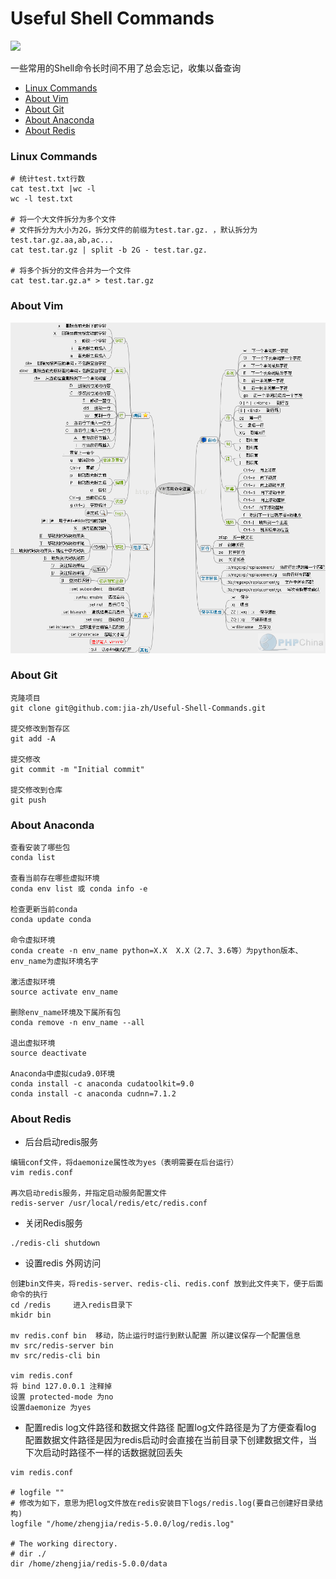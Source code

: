 # Useful Shell Commands
[![](https://img.shields.io/badge/update-anytime-success.svg)](https://github.com/jia-zh/Useful-Shell-Commands)
  
一些常用的Shell命令长时间不用了总会忘记，收集以备查询

- [Linux Commands](#linux-commands)
- [About Vim](#about-vim)
- [About Git](#about-git)
- [About Anaconda](#about-anaconda)
- [About Redis](#about-redis)

### Linux Commands
```shell
# 统计test.txt行数
cat test.txt |wc -l
wc -l test.txt

# 将一个大文件拆分为多个文件
# 文件拆分为大小为2G，拆分文件的前缀为test.tar.gz. ，默认拆分为test.tar.gz.aa,ab,ac...
cat test.tar.gz | split -b 2G - test.tar.gz.

# 将多个拆分的文件合并为一个文件
cat test.tar.gz.a* > test.tar.gz
```

### About Vim
![](https://raw.githubusercontent.com/jia-zh/Useful-Shell-Commands/master/images/vim%20command.png)

### About Git
```shell
克隆项目
git clone git@github.com:jia-zh/Useful-Shell-Commands.git

提交修改到暂存区
git add -A

提交修改
git commit -m "Initial commit"

提交修改到仓库
git push

```

### About Anaconda
```shell
查看安装了哪些包
conda list

查看当前存在哪些虚拟环境
conda env list 或 conda info -e

检查更新当前conda
conda update conda

命令虚拟环境
conda create -n env_name python=X.X  X.X（2.7、3.6等）为python版本、env_name为虚拟环境名字

激活虚拟环境
source activate env_name

删除env_name环境及下属所有包
conda remove -n env_name --all

退出虚拟环境
source deactivate

Anaconda中虚拟cuda9.0环境
conda install -c anaconda cudatoolkit=9.0
conda install -c anaconda cudnn=7.1.2
```


### About Redis
- 后台启动redis服务
```shell
编辑conf文件，将daemonize属性改为yes（表明需要在后台运行）
vim redis.conf

再次启动redis服务，并指定启动服务配置文件
redis-server /usr/local/redis/etc/redis.conf
```

- 关闭Redis服务
```shell
./redis-cli shutdown
```

- 设置redis 外网访问
```shell
创建bin文件夹，将redis-server、redis-cli、redis.conf 放到此文件夹下，便于后面命令的执行
cd /redis     进入redis目录下
mkidr bin 

mv redis.conf bin  移动，防止运行时运行到默认配置 所以建议保存一个配置信息
mv src/redis-server bin
mv src/redis-cli bin

vim redis.conf
将 bind 127.0.0.1 注释掉 
设置 protected-mode 为no 
设置daemonize 为yes 
```

- 配置redis log文件路径和数据文件路径
配置log文件路径是为了方便查看log
配置数据文件路径是因为redis启动时会直接在当前目录下创建数据文件，当下次启动时路径不一样的话数据就回丢失
```shell
vim redis.conf

# logfile ""
# 修改为如下，意思为把log文件放在redis安装目下logs/redis.log(要自己创建好目录结构)
logfile "/home/zhengjia/redis-5.0.0/log/redis.log"

# The working directory.
# dir ./
dir /home/zhengjia/redis-5.0.0/data
```
